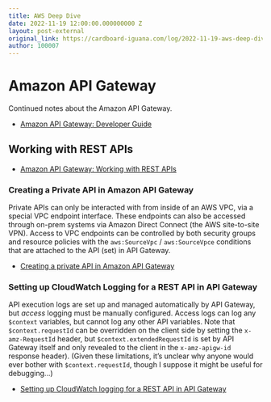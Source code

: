 ```yaml
---
title: AWS Deep Dive
date: 2022-11-19 12:00:00.000000000 Z
layout: post-external
original_link: https://cardboard-iguana.com/log/2022-11-19-aws-deep-dive.html
author: 100007
---
```


# Amazon API Gateway

Continued notes about the Amazon API Gateway.

- [Amazon API Gateway: Developer Guide](https://docs.aws.amazon.com/apigateway/latest/developerguide/welcome.html)

## Working with REST APIs

- [Amazon API Gateway: Working with REST APIs](https://docs.aws.amazon.com/apigateway/latest/developerguide/apigateway-rest-api.html)

### Creating a Private API in Amazon API Gateway

Private APIs can only be interacted with from inside of an AWS VPC, via a special VPC endpoint interface. These endpoints can also be accessed through on-prem systems via Amazon Direct Connect (the AWS site-to-site VPN). Access to VPC endpoints can be controlled by both security groups and resource policies with the `aws:SourceVpc` / `aws:SourceVpce` conditions that are attached to the API (set) in API Gateway.

- [Creating a private API in Amazon API Gateway](https://docs.aws.amazon.com/apigateway/latest/developerguide/apigateway-private-apis.html)

### Setting up CloudWatch Logging for a REST API in API Gateway

API execution logs are set up and managed automatically by API Gateway, but _access_ logging must be manually configured. Access logs can log any `$context` variables, but cannot log any other API variables. Note that `$context.requestId` can be overridden on the client side by setting the `x-amz-RequestId` header, but `$context.extendedRequestId` is set by API Gateway itself and only revealed to the client in the `x-amz-apigw-id` response header). (Given these limitations, it’s unclear why anyone would ever bother with `$context.requestId`, though I suppose it might be useful for debugging…)

- [Setting up CloudWatch logging for a REST API in API Gateway](https://docs.aws.amazon.com/apigateway/latest/developerguide/set-up-logging.html)
